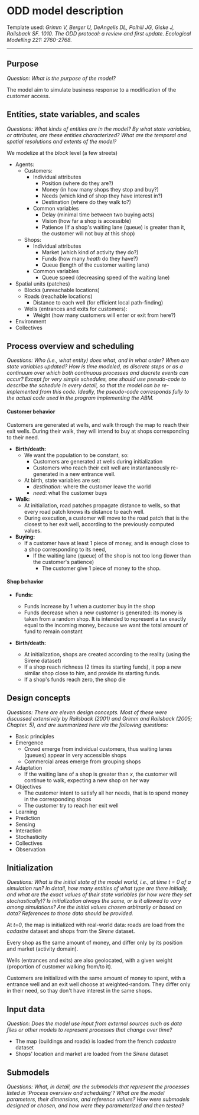 # ODD model description

Template used: *Grimm V, Berger U, DeAngelis DL, Polhill JG, Giske J, Railsback SF. 1010. The ODD protocol: a review and first update. Ecological Modelling 221: 2760-2768.*

---

## Purpose

*Question: What is the purpose of the model?*

The model aim to simulate business response to a modification of the customer access.


## Entities, state variables, and scales

*Questions: What kinds of entities are in the model? By what state variables, or attributes, are these entities characterized? What are the temporal and spatial resolutions and extents of the model?*

We modelize at the *block* level (a few streets)

 - Agents: 
     - Customers:
         - Individual attributes
             - Position (where do they are?)
             - Money (in how many shops they stop and buy?)
             - Needs (which kind of shop they have interest in?)
             - Destination (where do they walk to?)
         - Common variables
             - Delay (minimal time between two buying acts)
             - Vision (how far a shop is accessible)
             - Patience (If a shop's waiting lane (queue) is greater than it, the customer will not buy at this shop)
     - Shops:
         - Individual attributes
             - Market (which kind of activity they do?)
             - Funds (how many *heath* do they have?)
             - Queue (length of the customer waiting lane)
         - Common variables
             - Queue speed (decreasing speed of the waiting lane)
 - Spatial units (patches)
      - Blocks (unreachable locations)
      - Roads (reachable locations)
          - Distance to each well (for efficient local path-finding)
      - Wells (entrances and exits for customers):
          - Weight (how many customers will enter or exit from here?)
 - Environment
 - Collectives

## Process overview and scheduling

*Questions: Who (i.e., what entity) does what, and in what order? When are state variables updated? How is time modeled, as discrete steps or as a continuum over which both continuous processes and discrete events can occur? Except for very simple schedules, one should use pseudo-code to describe the schedule in every detail, so that the model can be re-implemented from this code. Ideally, the pseudo-code corresponds fully to the actual code used in the program implementing the ABM.*

#### Customer behavior

Customers are generated at wells, and walk through the map to reach their exit wells. During their walk, they will intend to buy at shops corresponding to their need.

- **Birth/death:**
    - We want the population to be constant, so:
        - Customers are generated at wells during initialization
        - Customers who reach their exit well are instantaneously re-generated in a new entrance well.
    - At birth, state variables are set:
        - *destination*: where the customer leave the world
        - *need*: what the customer buys
- **Walk:**
    - At initialiation, road patches propagate distance to wells, so that every road patch knows its distance to each well.
    - During execution, a customer will move to the road patch that is the closest to her exit well, according to the previously computed values.
- **Buying:**
    - If a customer have at least 1 piece of money, and is enough close to a shop corresponding to its need,
        - If the waiting lane (queue) of the shop is not too long (lower than the customer's patience)
            - The customer give 1 piece of money to the shop.

#### Shop behavior

- **Funds:**
    - Funds increase by 1 when a customer buy in the shop
    - Funds decrease when a new customer is generated: its money is taken from a random shop. It is intended to represent a tax exactly equal to the incoming money, because we want the total amount of fund to remain constant
    
- **Birth/death:**
    - At initialization, shops are created according to the reality (using the Sirene dataset)
    - If a shop reach richness (2 times its starting funds), it pop a new similar shop close to him, and provide its starting funds. 
    - If a shop's funds reach zero, the shop die


## Design concepts

*Questions: There are eleven design concepts. Most of these were discussed extensively by Railsback (2001) and Grimm and Railsback (2005; Chapter. 5), and are summarized here via the following questions:*

 - Basic principles
 - Emergence
     - Crowd emerge from individual customers, thus waiting lanes (queues) appear in very accessible shops
     - Commercial areas emerge from grouping shops
 - Adaptation
     - If the waiting lane of a shop is greater than *x*, the customer will continue to walk, expecting a new shop on her way
 - Objectives
     - The customer intent to satisfy all her needs, that is to spend money in the corresponding shops
     - The customer try to reach her exit well
 - Learning
 - Prediction
 - Sensing
 - Interaction
 - Stochasticity
 - Collectives
 - Observation
 
## Initialization

*Questions: What is the initial state of the model world, i.e., at time t = 0 of a simulation run? In detail, how many entities of what type are there initially, and what are the exact values of their state variables (or how were they set stochastically)? Is initialization always the same, or is it allowed to vary among simulations? Are the initial values chosen arbitrarily or based on data? References to those data should be provided.*

At *t=0*, the map is initialized with real-world data: roads are load from the *cadastre* dataset and shops from the *Sirene* dataset.

Every shop as the same amount of money, and differ only by its position and market (activity domain).

Wells (entrances and exits) are also geolocated, with a given weight (proportion of customer walking from/to it). 

Customers are initialized with the same amount of money to spent, with a entrance well and an exit well choose at weighted-random. They differ only in their need, so thay don't have interest in the same shops.


## Input data

*Question: Does the model use input from external sources such as data files or other models to represent processes that change over time?*

- The map (buildings and roads) is loaded from the french *cadastre* dataset
- Shops' location and market are loaded from the *Sirene* dataset


## Submodels

*Questions: What, in detail, are the submodels that represent the processes listed in ‘Process overview and scheduling’? What are the model parameters, their dimensions, and reference values? How were submodels designed or chosen, and how were they parameterized and then tested?*